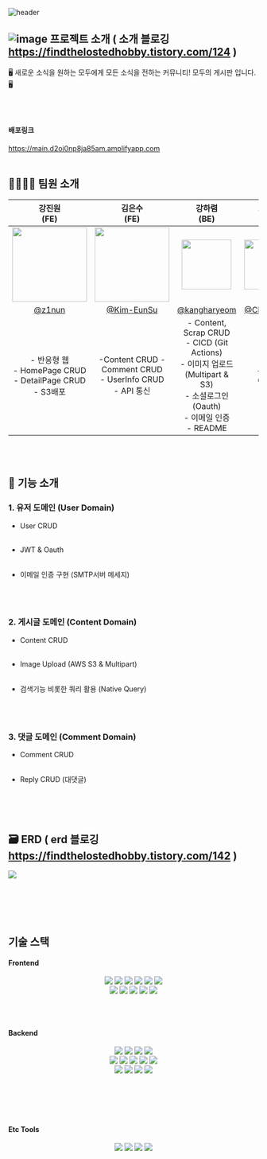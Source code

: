 ![header](https://capsule-render.vercel.app/api?type=waving&&color=timeGradient&height=300&section=header&text=Every%20Board&fontSize=90&animation=twinkling&desc=모두의_게시판&descAlign=68&descAlignY=65&)

## ![image](https://avatars.githubusercontent.com/u/132429955?s=200&v=4) **프로젝트 소개** ( 소개 블로깅 https://findthelostedhobby.tistory.com/124 )

🖥️ 새로운 소식을 원하는 모두에게 모든 소식을 전하는 커뮤니티! 모두의 게시판 입니다. 🖥️



<br></br>
#### 배포링크
https://main.d2oi0np8ja85am.amplifyapp.com 
<br></br>

## 👨‍👩‍👧‍👦 **팀원 소개**
|강진원<br>(FE)</br>|김은수<br>(FE)</br>|강하렴<br>(BE)</br>|최유진<br>(BE)</br>|안서희<br>(BE)</br>|  
|:---:|:---:|:---:|:---:|:---:|
|<img src="https://avatars.githubusercontent.com/u/89727516?s=100&v=4" width=150>|<img src="https://avatars.githubusercontent.com/u/106465014?v=4" width=150>|<img src="https://avatars.githubusercontent.com/u/108250233?v=4" width=100>|<img src="https://avatars.githubusercontent.com/u/57933510?s=100&v=4" width=100>|<img src="https://avatars.githubusercontent.com/u/89247924?s=100&v=4" width=140>|
|[@z1nun](https://github.com/z1nun)|[@Kim-EunSu](https://github.com/Kim-EunSu)|[@kangharyeom](https://github.com/kangharyeom)|[@Choiyu330](https://github.com/Choiyu330)|[@eehres](https://github.com/eehres)|
|- 반응형 웹 <br> - HomePage CRUD <br> - DetailPage CRUD <br> - S3배포 |-Content CRUD - Comment CRUD <br> - UserInfo CRUD <br> - API 통신|- Content, Scrap CRUD <br> - CICD (Git Actions) <br> - 이미지 업로드(Multipart & S3) <br> - 소셜로그인(Oauth) <br> - 이메일 인증 <br> - README | - User CRUD <br> |-Comment CRUD |


<br></br>

## 📝 기능 소개
### 1. 유저 도메인 (User Domain)
- User CRUD <br></br>

- JWT & Oauth <br></br>

- 이메일 인증 구현 (SMTP서버 메세지) <br></br>
<br></br>
### 2. 게시글 도메인 (Content Domain)
- Content CRUD <br></br>

- Image Upload (AWS S3 & Multipart) <br></br>

- 검색기능 비롯한 쿼리 활용 (Native Query) <br></br>
<br></br>
### 3. 댓글 도메인 (Comment Domain)
- Comment CRUD <br></br>

- Reply CRUD (대댓글) <br></br>

<br></br>

## 🗃 ERD ( erd 블로깅 https://findthelostedhobby.tistory.com/142 )

<img src="https://cdn.discordapp.com/attachments/1119084439608238081/1122815186840080445/d85ee10725305ea9.png"> 

<br></br>
<br></br>

## 기술 스택  
  
#### Frontend  

<div align="center">
<img src="https://img.shields.io/badge/javascript-F7DF1E?style=for-the-badge&logo=javascript&logoColor=black"> 
  <img src="https://img.shields.io/badge/html5-E34F26?style=for-the-badge&logo=html5&logoColor=white">  <img src="https://img.shields.io/badge/css-1572B6?style=for-the-badge&logo=css3&logoColor=white">
  <img src="https://img.shields.io/badge/react-61DAFB?style=for-the-badge&logo=react&logoColor=black"> 
 <img src = "https://img.shields.io/badge/Emotion-C570BE?style=for-the-badge&logo=&logoColor=white">
  <img src="https://img.shields.io/badge/Prettier-F7B93E?style=for-the-badge&logo=Prettier&logoColor=black"> <br>
  <img src="https://img.shields.io/badge/Recoil-000000?style=for-the-badge&logo=Recoil&logoColor=white">
  <img src="https://img.shields.io/badge/React Hook Form-EC5990?style=for-the-badge&logo=ReactHookForm&logoColor=white">
  <img src = "https://img.shields.io/badge/Axios-181717?style=for-the-badge&logo=Axios&logoColor=white">
  <img src="https://img.shields.io/badge/ESLint-4B32C3?style=for-the-badge&logo=ESLint&logoColor=white">
  <img src="https://img.shields.io/badge/Amazon S3-9999FF?style=for-the-badge&logo=Amazon S3&logoColor=white">
</div>

<br></br>

#### Backend  

<div align="center">
<img src="https://img.shields.io/badge/java-007396?style=for-the-badge&logo=java&logoColor=white"> <img src="https://img.shields.io/badge/spring boot-6DB33F?style=for-the-badge&logo=spring boot&logoColor=white"> <img src="https://img.shields.io/badge/Spring Data JPA-6DB33F?style=for-the-badge&logo=Spring Data JPA&logoColor=white"> <img src="https://img.shields.io/badge/Spring Security-6DB33F?style=for-the-badge&logo=Spring Security&logoColor=white"> <br>
<img src="https://img.shields.io/badge/JWT-000000?style=for-the-badge&logo=JWT&logoColor=white"> <img src="https://img.shields.io/badge/Redis-DC382D?style=for-the-badge&logo=Redis&logoColor=white"> <img src="https://img.shields.io/badge/H2 DB-02303A?style=for-the-badge&logo=H2 DB&logoColor=white"> <img src="https://img.shields.io/badge/LOMBOK-FF5722?style=for-the-badge&logo=LOMBOK&logoColor=white"> <img src="https://img.shields.io/badge/gradle-02303A?style=for-the-badge&logo=gradle&logoColor=white"><br> <img src="https://img.shields.io/badge/Amazon EC2-FF9900?style=for-the-badge&logo=Amazon EC2&logoColor=white"/>  <img src="https://img.shields.io/badge/Amazon RDS-527FFF?style=for-the-badge&logo=Amazon RDS&logoColor=white"/> <img src="https://img.shields.io/badge/Amazon S3-9999FF?style=for-the-badge&logo=Amazon S3&logoColor=white"> <img src="https://img.shields.io/badge/MySQL-4479A1?style=for-the-badge&logo=MySQL&logoColor=white">
</div>
  
<br></br>
<br></br>
  
#### Etc Tools  

<div align="center">
<img src="https://img.shields.io/badge/github-181717?style=for-the-badge&logo=github&logoColor=white">  <img src="https://img.shields.io/badge/git-F05032?style=for-the-badge&logo=git&logoColor=white">  <img src="https://img.shields.io/badge/notion-000000?style=for-the-badge&logo=notion&logoColor=white"> <img src="https://img.shields.io/badge/discord-5865F2?style=for-the-badge&logo=discord&logoColor=white">
</div>
